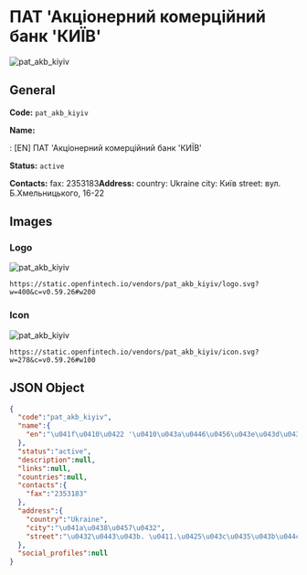
# ПАТ 'Акціонерний комерційний банк 'КИЇВ' 
![pat_akb_kiyiv](https://static.openfintech.io/vendors/pat_akb_kiyiv/logo.svg?w=400&c=v0.59.26#w200)  

## General 
 
**Code:** `pat_akb_kiyiv` 
 
**Name:** 
 
:	[EN] ПАТ 'Акціонерний комерційний банк 'КИЇВ' 
 
**Status:** `active` 
 
**Contacts:** 
fax: 2353183**Address:** 
country: Ukraine 
city: Київ 
street: вул. Б.Хмельницького, 16-22 

## Images 

### Logo 
 
![pat_akb_kiyiv](https://static.openfintech.io/vendors/pat_akb_kiyiv/logo.svg?w=400&c=v0.59.26#w200)  

```
https://static.openfintech.io/vendors/pat_akb_kiyiv/logo.svg?w=400&c=v0.59.26#w200
```  

### Icon 
 
![pat_akb_kiyiv](https://static.openfintech.io/vendors/pat_akb_kiyiv/icon.svg?w=278&c=v0.59.26#w100)  

```
https://static.openfintech.io/vendors/pat_akb_kiyiv/icon.svg?w=278&c=v0.59.26#w100
```  

## JSON Object 

```json
{
  "code":"pat_akb_kiyiv",
  "name":{
    "en":"\u041f\u0410\u0422 '\u0410\u043a\u0446\u0456\u043e\u043d\u0435\u0440\u043d\u0438\u0439 \u043a\u043e\u043c\u0435\u0440\u0446\u0456\u0439\u043d\u0438\u0439 \u0431\u0430\u043d\u043a '\u041a\u0418\u0407\u0412'"
  },
  "status":"active",
  "description":null,
  "links":null,
  "countries":null,
  "contacts":{
    "fax":"2353183"
  },
  "address":{
    "country":"Ukraine",
    "city":"\u041a\u0438\u0457\u0432",
    "street":"\u0432\u0443\u043b. \u0411.\u0425\u043c\u0435\u043b\u044c\u043d\u0438\u0446\u044c\u043a\u043e\u0433\u043e, 16-22"
  },
  "social_profiles":null
}
```  
